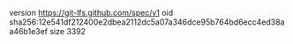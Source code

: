 version https://git-lfs.github.com/spec/v1
oid sha256:12e541df212400e2dbea2112dc5a07a346dce95b764bd6ecc4ed38aa46b1e3ef
size 3392
